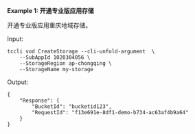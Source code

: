 **Example 1: 开通专业版应用存储**

开通专业版应用重庆地域存储。

Input: 

```
tccli vod CreateStorage --cli-unfold-argument  \
    --SubAppId 1020304056 \
    --StorageRegion ap-chongqing \
    --StorageName my-storage
```

Output: 
```
{
    "Response": {
        "BucketId": "bucketid123",
        "RequestId": "f13e691e-8df1-demo-b734-ac63af4b9a64"
    }
}
```

